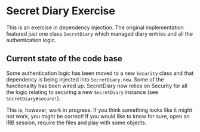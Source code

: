 # Secret Diary Exercise

This is an exercise in dependency injection.  The original implementation featured just one class `SecretDiary` which managed diary entries and all the authentication logic.

## Current state of the code base

Some authentication logic has been moved to a new `Security` class and that dependency is being injected into `SecretDiary.new`.  Some of the functionality has been wired up.  SecretDiary now relies on Security for all the logic relating to securing a new `SecretDiary` instance (see `SecretDiary#secure!`).

This is, however, work in progress.  If you think something looks like it might not work, you might be correct!  If you would like to know for sure, open an IRB session, require the files and play with some objects.
